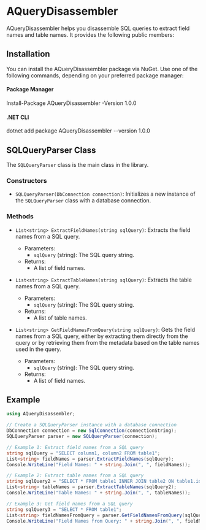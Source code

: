 # AQueryDisassembler

AQueryDisassembler helps you disassemble SQL queries to extract field names and table names. It provides the following public members:

## Installation
You can install the AQueryDisassembler package via NuGet. Use one of the following commands, depending on your preferred package manager:

#### Package Manager
Install-Package AQueryDisassembler -Version 1.0.0

#### .NET CLI
dotnet add package AQueryDisassembler --version 1.0.0


## SQLQueryParser Class

The `SQLQueryParser` class is the main class in the library.

### Constructors

- `SQLQueryParser(DbConnection connection)`: Initializes a new instance of the `SQLQueryParser` class with a database connection.

### Methods

- `List<string> ExtractFieldNames(string sqlQuery)`: Extracts the field names from a SQL query.
  - Parameters:
    - `sqlQuery` (string): The SQL query string.
  - Returns:
    - A list of field names.

- `List<string> ExtractTableNames(string sqlQuery)`: Extracts the table names from a SQL query.
  - Parameters:
    - `sqlQuery` (string): The SQL query string.
  - Returns:
    - A list of table names.

- `List<string> GetFieldNamesFromQuery(string sqlQuery)`: Gets the field names from a SQL query, either by extracting them directly from the query or by retrieving them from the metadata based on the table names used in the query.
  - Parameters:
    - `sqlQuery` (string): The SQL query string.
  - Returns:
    - A list of field names.

 ## Example
 
 ```csharp
 using AQueryDisassembler;

// Create a SQLQueryParser instance with a database connection
DbConnection connection = new SqlConnection(connectionString);
SQLQueryParser parser = new SQLQueryParser(connection);

// Example 1: Extract field names from a SQL query
string sqlQuery = "SELECT column1, column2 FROM table1";
List<string> fieldNames = parser.ExtractFieldNames(sqlQuery);
Console.WriteLine("Field Names: " + string.Join(", ", fieldNames));

// Example 2: Extract table names from a SQL query
string sqlQuery2 = "SELECT * FROM table1 INNER JOIN table2 ON table1.id = table2.id";
List<string> tableNames = parser.ExtractTableNames(sqlQuery2);
Console.WriteLine("Table Names: " + string.Join(", ", tableNames));

// Example 3: Get field names from a SQL query
string sqlQuery3 = "SELECT * FROM table1";
List<string> fieldNamesFromQuery = parser.GetFieldNamesFromQuery(sqlQuery3);
Console.WriteLine("Field Names from Query: " + string.Join(", ", fieldNamesFromQuery));


